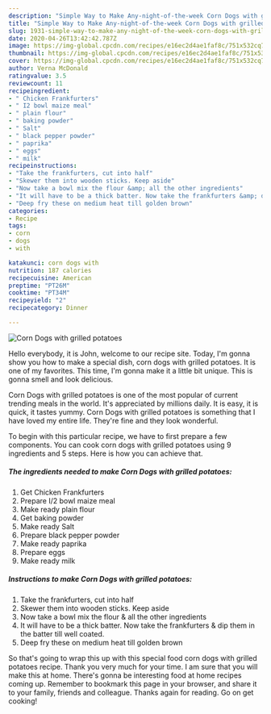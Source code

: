 ```yaml
---
description: "Simple Way to Make Any-night-of-the-week Corn Dogs with grilled potatoes"
title: "Simple Way to Make Any-night-of-the-week Corn Dogs with grilled potatoes"
slug: 1931-simple-way-to-make-any-night-of-the-week-corn-dogs-with-grilled-potatoes
date: 2020-04-26T13:42:42.787Z
image: https://img-global.cpcdn.com/recipes/e16ec2d4ae1faf8c/751x532cq70/corn-dogs-with-grilled-potatoes-recipe-main-photo.jpg
thumbnail: https://img-global.cpcdn.com/recipes/e16ec2d4ae1faf8c/751x532cq70/corn-dogs-with-grilled-potatoes-recipe-main-photo.jpg
cover: https://img-global.cpcdn.com/recipes/e16ec2d4ae1faf8c/751x532cq70/corn-dogs-with-grilled-potatoes-recipe-main-photo.jpg
author: Verna McDonald
ratingvalue: 3.5
reviewcount: 11
recipeingredient:
- " Chicken Frankfurters"
- " I2 bowl maize meal"
- " plain flour"
- " baking powder"
- " Salt"
- " black pepper powder"
- " paprika"
- " eggs"
- " milk"
recipeinstructions:
- "Take the frankfurters, cut into half"
- "Skewer them into wooden sticks. Keep aside"
- "Now take a bowl mix the flour &amp; all the other ingredients"
- "It will have to be a thick batter. Now take the frankfurters &amp; dip them in the batter till well coated."
- "Deep fry these on medium heat till golden brown"
categories:
- Recipe
tags:
- corn
- dogs
- with

katakunci: corn dogs with 
nutrition: 187 calories
recipecuisine: American
preptime: "PT26M"
cooktime: "PT34M"
recipeyield: "2"
recipecategory: Dinner

---
```



![Corn Dogs with grilled potatoes](https://img-global.cpcdn.com/recipes/e16ec2d4ae1faf8c/751x532cq70/corn-dogs-with-grilled-potatoes-recipe-main-photo.jpg)

Hello everybody, it is John, welcome to our recipe site. Today, I'm gonna show you how to make a special dish, corn dogs with grilled potatoes. It is one of my favorites. This time, I'm gonna make it a little bit unique. This is gonna smell and look delicious.



Corn Dogs with grilled potatoes is one of the most popular of current trending meals in the world. It's appreciated by millions daily. It is easy, it is quick, it tastes yummy. Corn Dogs with grilled potatoes is something that I have loved my entire life. They're fine and they look wonderful.


To begin with this particular recipe, we have to first prepare a few components. You can cook corn dogs with grilled potatoes using 9 ingredients and 5 steps. Here is how you can achieve that.

<!--inarticleads1-->

##### The ingredients needed to make Corn Dogs with grilled potatoes:

1. Get  Chicken Frankfurters
1. Prepare  I/2 bowl maize meal
1. Make ready  plain flour
1. Get  baking powder
1. Make ready  Salt
1. Prepare  black pepper powder
1. Make ready  paprika
1. Prepare  eggs
1. Make ready  milk




<!--inarticleads2-->

##### Instructions to make Corn Dogs with grilled potatoes:

1. Take the frankfurters, cut into half
1. Skewer them into wooden sticks. Keep aside
1. Now take a bowl mix the flour &amp; all the other ingredients
1. It will have to be a thick batter. Now take the frankfurters &amp; dip them in the batter till well coated.
1. Deep fry these on medium heat till golden brown




So that's going to wrap this up with this special food corn dogs with grilled potatoes recipe. Thank you very much for your time. I am sure that you will make this at home. There's gonna be interesting food at home recipes coming up. Remember to bookmark this page in your browser, and share it to your family, friends and colleague. Thanks again for reading. Go on get cooking!
